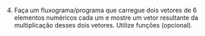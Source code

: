 4) Faça um fluxograma/programa que carregue dois vetores de 6 elementos numéricos cada um e mostre um vetor resultante da multiplicação desses dois vetores. Utilize funções (opcional).